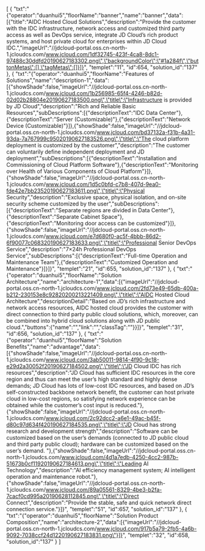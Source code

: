 [
	{
		"txt":"{\"operator\":\"duanhui5\",\"floorName\":\"banner\",\"name\":\"banner\",\"data\":[{\"title\":\"AIDC Hosted Cloud Solutions\",\"description\":\"Provide the customer with the IDC infrastructure, network access and customized third party access as well as DevOps service, integrate JD Cloud’s rich product systems, and host private cloud for enterprises within JD Cloud IDC.\",\"imageUrl\":\"//jdcloud-portal.oss.cn-north-1.jcloudcs.com/www.jcloud.com/1df32745-423f-4ca8-8dc1-97488c30ddfd20190627183302.png\",\"backgroundColor\":\"#1a284f\",\"buttonMetas\":[],\"tagMetas\":[]}]}",
		"templet":"11",
		"id":654,
		"solution_id":"137"
	},
	{
		"txt":"{\"operator\":\"duanhui5\",\"floorName\":\"Features of Solutions\",\"name\":\"description-1\",\"data\":[{\"showShade\":false,\"imageUrl\":\"//jdcloud-portal.oss.cn-north-1.jcloudcs.com/www.jcloud.com/1b256985-65f4-4246-b82d-02d02b28804e20190627183500.png\",\"title\":\"Infrastructure is provided by JD Cloud\",\"description\":\"Rich and Reliable Basic Resources\",\"subDescriptions\":[{\"descriptionText\":\"IDC Data Center\"},{\"descriptionText\":\"Server (Customizable)\"},{\"descriptionText\":\"Network Device (Customizable)\"}]},{\"showShade\":false,\"imageUrl\":\"//jdcloud-portal.oss.cn-north-1.jcloudcs.com/www.jcloud.com/bd37132a-f31b-4a31-93da-7a767999c95020190627183526.png\",\"title\":\"The cloud platform deployment is customized by the customer\",\"description\":\"The customer can voluntarily define independent deployment and JD deployment\",\"subDescriptions\":[{\"descriptionText\":\"Installation and Commissioning of Cloud Platform Software\"},{\"descriptionText\":\"Monitoring over Health of Various Components of Cloud Platform\"}]},{\"showShade\":false,\"imageUrl\":\"//jdcloud-portal.oss.cn-north-1.jcloudcs.com/www.jcloud.com/1d5c0bfd-c7b8-407d-9ea0-fde42e7bb23520190627183611.png\",\"title\":\"Physical Security\",\"description\":\"Exclusive space, physical isolation, and on-site security scheme customized by the user\",\"subDescriptions\":[{\"descriptionText\":\"Separate regions are divided in Data Center\"},{\"descriptionText\":\"Separate Cabinet Space\"},{\"descriptionText\":\"Monitoring door access can be customized\"}]},{\"showShade\":false,\"imageUrl\":\"//jdcloud-portal.oss.cn-north-1.jcloudcs.com/www.jcloud.com/e7d680f0-ac5f-4bbb-86d2-6f90077c068320190627183633.png\",\"title\":\"Professional Senior DevOps Service\",\"description\":\"7×24h Professional DevOps Service\",\"subDescriptions\":[{\"descriptionText\":\"Full-time Operation and Maintenance Team\"},{\"descriptionText\":\"Customized Operation and Maintenance\"}]}]}",
		"templet":"21",
		"id":655,
		"solution_id":"137"
	},
	{
		"txt":"{\"operator\":\"duanhui5\",\"floorName\":\"Solution Architecture\",\"name\":\"architecture-1\",\"data\":[{\"imageUrl\":\"//jdcloud-portal.oss.cn-north-1.jcloudcs.com/www.jcloud.com/2fd73e49-65db-400a-b212-230153e8c92820200213221409.png\",\"title\":\"AIDC Hosted Cloud Architecture\",\"descriptionDetail\":\"Based on JD’s rich infrastructure and network access resources, AIDC hosted cloud provides the customer with direct connection to third party public cloud solutions, which, moreover, can be combined into hybrid cloud solutions along with JD public cloud.\",\"buttons\":{\"name\":\"\",\"link\":\"\",\"classTag\":\"\"}}]}",
		"templet":"31",
		"id":656,
		"solution_id":"137"
	},
	{
		"txt":"{\"operator\":\"duanhui5\",\"floorName\":\"Solution Benefits\",\"name\":\"advantage\",\"data\":[{\"showShade\":false,\"imageUrl\":\"//jdcloud-portal.oss.cn-north-1.jcloudcs.com/www.jcloud.com/3ab50011-9814-4f90-9c18-e29d2a30052f20190627184502.png\",\"title\":\"JD Cloud IDC has rich resources\",\"description\":\"JD Cloud has sufficient IDC resources in the core region and thus can meet the user’s high standard and highly dense demands;  JD Cloud has lots of low-cost IDC resources, and based on JD’s self-constructed backbone network benefit, the customer can host private cloud in low-cost regions, so satisfying network experience can be obtained while the customer’s cost input is reduced.\"},{\"showShade\":false,\"imageUrl\":\"//jdcloud-portal.oss.cn-north-1.jcloudcs.com/www.jcloud.com/2c92dcc2-a6e1-49ac-b45f-d80c97d634f420190627184535.png\",\"title\":\"JD Cloud has strong research and development strength\",\"description\":\"Software can be customized based on the user’s demands (connected to JD public cloud and third party public cloud);  hardware can be customized based on the user’s demand. \"},{\"showShade\":false,\"imageUrl\":\"//jdcloud-portal.oss.cn-north-1.jcloudcs.com/www.jcloud.com/4d1a7edb-4250-4cc2-987b-51673b0cf11920190627184613.png\",\"title\":\"Leading AI Technology\",\"description\":\"AI efficiency management system; AI intelligent operation and maintenance robot.\"},{\"showShade\":false,\"imageUrl\":\"//jdcloud-portal.oss.cn-north-1.jcloudcs.com/www.jcloud.com/89a05561-8329-4be3-b2fa-7cacf0cd995a20190628112845.png\",\"title\":\"Direct Connect\",\"description\":\"Provide the stable, safe and quick network direct connection service.\"}]}",
		"templet":"51",
		"id":657,
		"solution_id":"137"
	},
	{
		"txt":"{\"operator\":\"duanhui5\",\"floorName\":\"Solution Product Composition\",\"name\":\"architecture-2\",\"data\":[{\"imageUrl\":\"//jdcloud-portal.oss.cn-north-1.jcloudcs.com/www.jcloud.com/917b5a79-2fb5-4a6b-9092-7038ccf24d1220190627183831.png\"}]}",
		"templet":"32",
		"id":658,
		"solution_id":"137"
	}
]